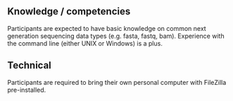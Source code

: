 ## Knowledge / competencies

Participants are expected to have basic knowledge on common next generation sequencing data types (e.g. fasta, fastq, bam). Experience with the command line (either UNIX or Windows) is a plus.

## Technical

Participants are required to bring their own personal computer with FileZilla pre-installed.